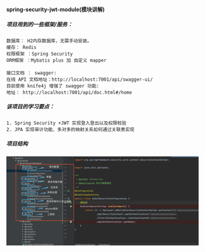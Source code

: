 ####    spring-security-jwt-module(模块讲解)

##### 项目用到的一些框架/服务：
    数据库： H2内存数据库，无需手动安装。
    缓存： Redis
    权限框架 ：Spring Security
    ORM框架 ：Mybatis plus 加 自定义 mapper
    
    接口文档 ： swagger:
    在线 API 文档地址：http://localhost:7001/api/swagger-ui/
    目前使用 knife4j 增强了 swagger 功能:
    地址： http://localhost:7001/api/doc.html#/home 
    
##### 该项目的学习要点：
    1. Spring Security +JWT 实现登入登出以及权限校验
    2. JPA 实现审计功能、多对多的映射关系如何通过关联表实现

##### 项目结构
![](./pictures/structure.png)    
